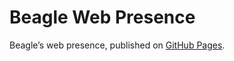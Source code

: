 # Beagle Web Presence

Beagle’s web presence, published on [GitHub Pages](https://Beagle-PSE.github.io/Beagle/branches/doc-patch).